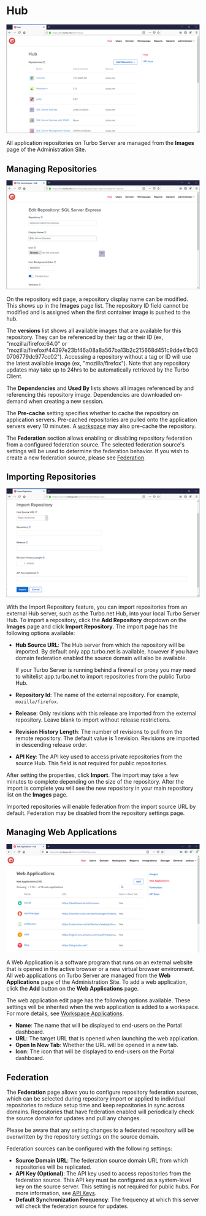 # Hub

![Server admin hub](/images/admin-hub.png)

All application repositories on Turbo Server are managed from the **Images** page of the Administration Site.

## Managing Repositories

![Server admin edit repository](/images/admin-repos-edit.png)

On the repository edit page, a repository display name can be modified. This shows up in the **Images** page list. The repository ID field cannot be modified and is assigned when the first container image is pushed to the hub.

The **versions** list shows all available images that are available for this repository. They can be referenced by their tag or their ID (ex, "mozilla/firefox:64.0" or "mozilla/firefox#44397e23bf46a08a8a567ba13b2c215668d451c9dde41b030706779dc977cc02"). Accessing a repository without a tag or ID will use the latest available image (ex, "mozilla/firefox"). Note that any repository updates may take up to 24hrs to be automatically retrieved by the Turbo Client.

The **Dependencies** and **Used By** lists shows all images referenced by and referencing this repository image. Dependencies are downloaded on-demand when creating a new session.

The **Pre-cache** setting specifies whether to cache the repository on application servers. Pre-cached repositories are pulled onto the application servers every 10 minutes. A [workspace](/server/administration/workspaces.html#workspace-general) may also pre-cache the repository.

The **Federation** section allows enabling or disabling repository federation from a configured federation source. The selected federation source's settings will be used to determine the federation behavior. If you wish to create a new federation source, please see [Federation](/server/administration/hub.html#federation).

## Importing Repositories

![Server admin import repository](/images/import-repo.png)

With the Import Repository feature, you can import repositories from an external Hub server, such as the Turbo.net Hub, into your local Turbo Server Hub. To import a repository, click the **Add Repository** dropdown on the **Images** page and click **Import Repository**. The import page has the following options available:

- **Hub Source URL**: The Hub server from which the repository will be imported. By default only app.turbo.net is available, however if you have domain federation enabled the source domain will also be available.

  If your Turbo Server is running behind a firewall or proxy you may need to whitelist app.turbo.net to import repositories from the public Turbo Hub.

- **Repository Id**: The name of the external repository. For example, `mozilla/firefox`.
- **Release**: Only revisions with this release are imported from the external repository. Leave blank to import without release restrictions.
- **Revision History Length**: The number of revisions to pull from the remote repository. The default value is 1 revision. Revisions are imported in descending release order.
- **API Key**: The API key used to access private repositories from the source Hub. This field is not required for public repositories.

After setting the properties, click **Import**. The import may take a few minutes to complete depending on the size of the repository. After the import is complete you will see the new repository in your main repository list on the **Images** page.

Imported repositories will enable federation from the import source URL by default. Federation may be disabled from the repository settings page.

## Managing Web Applications

![web apps](/images/web_apps.png)

A Web Application is a software program that runs on an external website that is opened in the active browser or a new virtual browser environment. All web applications on Turbo Server are managed from the **Web Applications** page of the Administration Site. To add a web application, click the **Add** button on the **Web Applications** page.

The web application edit page has the following options available. These settings will be inherited when the web application is added to a workspace. For more details, see [Workspace Applications](/server/administration/workspaces.html#workspace-applications).

- **Name**: The name that will be displayed to end-users on the Portal dashboard.
- **URL**: The target URL that is opened when launching the web application.
- **Open In New Tab**: Whether the URL will be opened in a new tab.
- **Icon**: The icon that will be displayed to end-users on the Portal dashboard.

## Federation

The **Federation** page allows you to configure repository federation sources, which can be selected during repository import or applied to individual repositories to reduce setup time and keep repositories in sync across domains. Repositories that have federation enabled will periodically check the source domain for updates and pull any changes.

Please be aware that any setting changes to a federated repository will be overwritten by the repository settings on the source domain.

Federation sources can be configured with the following settings:

- **Source Domain URL**: The federation source domain URL from which repositories will be replicated.
- **API Key (Optional)**: The API key used to access repositories from the federation source. This API key must be configured as a system-level key on the source server. This setting is not required for public hubs. For more information, see [API Keys](/server/administration/hub.html#api-keys).
- **Default Synchronization Frequency**: The frequency at which this server will check the federation source for updates.
